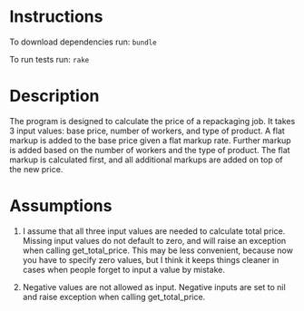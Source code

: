 Instructions
============

To download dependencies run:
  `bundle`

To run tests run:
  `rake`

Description
============

The program is designed to calculate the price of a repackaging job. It takes 3 input values: base price, number of workers, and type of product. A flat markup is added to the base price given a flat markup rate. Further markup is added based on the number of workers and the type of product. The flat markup is calculated first, and all additional markups are added on top of the new price.

Assumptions
===========

1. I assume that all three input values are needed to calculate total price. Missing input values do not default to zero, and will raise an exception when calling get_total_price. This may be less convenient, because now you have to specify zero values, but I think it keeps things cleaner in cases when people forget to input a value by mistake. 

2. Negative values are not allowed as input. Negative inputs are set to nil and raise exception when calling get_total_price.
